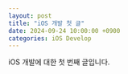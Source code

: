 ```yaml
---
layout: post
title: "iOS 개발 첫 글"
date: 2024-09-24 10:00:00 +0900
categories: iOS Develop
---
```


iOS 개발에 대한 첫 번째 글입니다.
